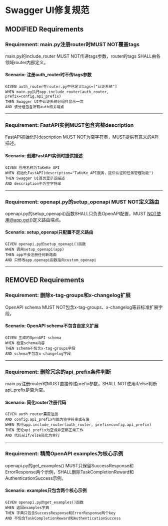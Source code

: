 # Swagger UI修复规范

## MODIFIED Requirements

### Requirement: main.py注册router时MUST NOT覆盖tags
main.py的include_router MUST NOT传递tags参数，router的tags SHALL由各领域router内部定义。

#### Scenario: 注册auth_router时不传tags参数
```
GIVEN auth_router在router.py中已定义tags=["认证系统"]
WHEN main.py执行app.include_router(auth_router, prefix=config.api_prefix)
THEN Swagger UI中认证系统分组只显示一次
AND 该分组包含所有auth相关端点
```

---

### Requirement: FastAPI实例MUST包含完整description
FastAPI初始化时description MUST NOT为空字符串，MUST提供有意义的API描述。

#### Scenario: 创建FastAPI实例时提供描述
```
GIVEN 应用名称为TaKeKe API
WHEN 初始化FastAPI(description="TaKeKe API服务，提供认证和任务管理功能")
THEN Swagger UI首页显示该描述
AND description不为空字符串
```

---

### Requirement: openapi.py的setup_openapi MUST NOT定义路由
openapi.py的setup_openapi()函数SHALL只负责OpenAPI配置，MUST NOT使用@app.get()定义路由端点。

#### Scenario: setup_openapi只配置不定义路由
```
GIVEN openapi.py的setup_openapi()函数
WHEN 调用setup_openapi(app)
THEN app不会注册任何新路由
AND 只修改app.openapi函数指向custom_openapi
```

---

## REMOVED Requirements

### Requirement: 删除x-tag-groups和x-changelog扩展
OpenAPI schema MUST NOT包含x-tag-groups、x-changelog等非标准扩展字段。

#### Scenario: OpenAPI schema不包含自定义扩展
```
GIVEN 生成的OpenAPI schema
WHEN 检查schema内容
THEN schema不包含x-tag-groups字段
AND schema不包含x-changelog字段
```

---

### Requirement: 删除冗余的api_prefix条件判断
main.py注册router时MUST直接传递prefix参数，SHALL NOT使用if/else判断api_prefix是否为空。

#### Scenario: 简化router注册代码
```
GIVEN auth_router需要注册
AND config.api_prefix可能为空字符串或有值
WHEN 执行app.include_router(auth_router, prefix=config.api_prefix)
THEN 无论api_prefix为空或非空都正常工作
AND 代码从if/else简化为单行
```

---

### Requirement: 精简OpenAPI examples为核心示例
openapi.py的get_examples() MUST只保留SuccessResponse和ErrorResponse两个示例，SHALL删除TaskCompletionReward和AuthenticationSuccess示例。

#### Scenario: examples只包含两个核心示例
```
GIVEN openapi.py的get_examples()函数
WHEN 返回examples字典
THEN 字典只包含SuccessResponse和ErrorResponse两个key
AND 不包含TaskCompletionReward和AuthenticationSuccess
```
